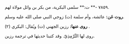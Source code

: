 ٧٨٥٩ -** ت:** سلمى البكرية، من بكر بن وائل مولاة لهم.

**روت عَن:** عائشة، وأم سلمة (ت) زوجي النبي صلى الله عليه وسلم.

**روى عنها:** رزين الجهني (ت) ويُقال: البكري (٢) .

روى لها التِّرْمِذِيّ. وقد كتبنا حديثها في ترجمة رزين.